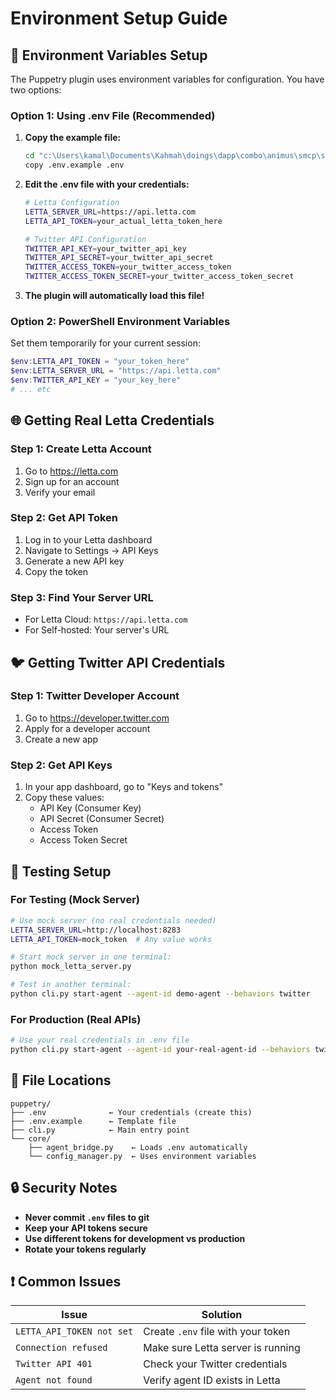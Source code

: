 # Environment Setup Guide

## 🔧 **Environment Variables Setup**

The Puppetry plugin uses environment variables for configuration. You have two options:

### **Option 1: Using .env File (Recommended)**

1. **Copy the example file:**
   ```bash
   cd "c:\Users\kamal\Documents\Kahmah\doings\dapp\combo\animus\smcp\smcp\plugins\puppetry"
   copy .env.example .env
   ```

2. **Edit the .env file with your credentials:**
   ```bash
   # Letta Configuration
   LETTA_SERVER_URL=https://api.letta.com
   LETTA_API_TOKEN=your_actual_letta_token_here

   # Twitter API Configuration
   TWITTER_API_KEY=your_twitter_api_key
   TWITTER_API_SECRET=your_twitter_api_secret
   TWITTER_ACCESS_TOKEN=your_twitter_access_token
   TWITTER_ACCESS_TOKEN_SECRET=your_twitter_access_token_secret
   ```

3. **The plugin will automatically load this file!**

### **Option 2: PowerShell Environment Variables**

Set them temporarily for your current session:
```powershell
$env:LETTA_API_TOKEN = "your_token_here"
$env:LETTA_SERVER_URL = "https://api.letta.com"
$env:TWITTER_API_KEY = "your_key_here"
# ... etc
```

## 🌐 **Getting Real Letta Credentials**

### **Step 1: Create Letta Account**
1. Go to https://letta.com
2. Sign up for an account
3. Verify your email

### **Step 2: Get API Token** 
1. Log in to your Letta dashboard
2. Navigate to Settings → API Keys
3. Generate a new API key
4. Copy the token

### **Step 3: Find Your Server URL**
- For Letta Cloud: `https://api.letta.com`
- For Self-hosted: Your server's URL

## 🐦 **Getting Twitter API Credentials**

### **Step 1: Twitter Developer Account**
1. Go to https://developer.twitter.com
2. Apply for a developer account
3. Create a new app

### **Step 2: Get API Keys**
1. In your app dashboard, go to "Keys and tokens"
2. Copy these values:
   - API Key (Consumer Key)
   - API Secret (Consumer Secret)  
   - Access Token
   - Access Token Secret

## 🧪 **Testing Setup**

### **For Testing (Mock Server)**
```bash
# Use mock server (no real credentials needed)
LETTA_SERVER_URL=http://localhost:8283
LETTA_API_TOKEN=mock_token  # Any value works

# Start mock server in one terminal:
python mock_letta_server.py

# Test in another terminal:
python cli.py start-agent --agent-id demo-agent --behaviors twitter
```

### **For Production (Real APIs)**
```bash
# Use your real credentials in .env file
python cli.py start-agent --agent-id your-real-agent-id --behaviors twitter
```

## 📁 **File Locations**

```
puppetry/
├── .env              ← Your credentials (create this)
├── .env.example      ← Template file  
├── cli.py            ← Main entry point
└── core/
    ├── agent_bridge.py    ← Loads .env automatically
    └── config_manager.py  ← Uses environment variables
```

## 🔒 **Security Notes**

- **Never commit `.env` files to git**
- **Keep your API tokens secure**
- **Use different tokens for development vs production**
- **Rotate your tokens regularly**

## ❗ **Common Issues**

| Issue | Solution |
|-------|----------|
| `LETTA_API_TOKEN not set` | Create `.env` file with your token |
| `Connection refused` | Make sure Letta server is running |  
| `Twitter API 401` | Check your Twitter credentials |
| `Agent not found` | Verify agent ID exists in Letta |